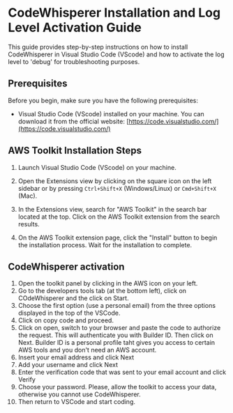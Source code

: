 # CodeWhisperer Installation and Log Level Activation Guide

This guide provides step-by-step instructions on how to install CodeWhisperer in Visual Studio Code (VScode) and how to activate the log level to 'debug' for troubleshooting purposes.

## Prerequisites

Before you begin, make sure you have the following prerequisites:

- Visual Studio Code (VScode) installed on your machine. You can download it from the official website: [https://code.visualstudio.com/](https://code.visualstudio.com/)

## AWS Toolkit Installation Steps

1. Launch Visual Studio Code (VScode) on your machine.

2. Open the Extensions view by clicking on the square icon on the left sidebar or by pressing `Ctrl+Shift+X` (Windows/Linux) or `Cmd+Shift+X` (Mac).

3. In the Extensions view, search for "AWS Toolkit" in the search bar located at the top. Click on the AWS Toolkit extension from the search results.

4. On the AWS Toolkit extension page, click the "Install" button to begin the installation process. Wait for the installation to complete.


## CodeWhisperer activation

1. Open the toolkit panel by clicking in the AWS icon on your left.
2. Go to the developers tools tab (at the bottom left), click on COdeWhisperer and the click on Start.
3. Choose the first option (use a personal email) from the three options displayed in the top of the VSCode.
4. Click on copy code and proceed.
5. Click on open, switch to your browser and paste the code to authorize the request. This will authenticate you with Builder ID. Then click on Next. Builder ID is a personal profile taht gives you access to certain AWS tools and you don't need an AWS account.
6. Insert your email address and click Next
7. Add your username and click Next
8. Enter the verification code that was sent to your email account and click Verify
9. Choose your password. Please, allow the toolkit to access your data, otherwise you cannot use CodeWhisperer. 
10. Then return to VSCode and start coding. 